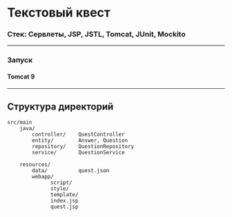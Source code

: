 # Текстовый квест


### Стек: Сервлеты, JSP, JSTL, Tomcat, JUnit, Mockito 

-------------------

### Запуск
#### Tomcat 9

-------------------

Структура директорий
-------------------

```
src/main
    java/              
        controller/    QuestController
        entity/        Answer, Question
        repository/    QuestionRepository
        service/       QuestionService
        
    resources/         
        data/          quest.json 
        webapp/
              script/
              style/
              template/
              index.jsp
              quest.jsp
```